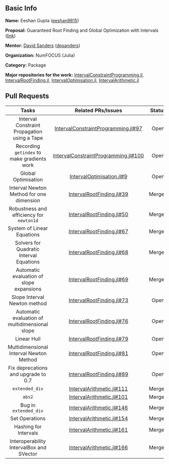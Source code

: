 ## Basic Info

**Name:** Eeshan Gupta ([eeshan9815](https://github.com/eeshan9815))

**Proposal:** Guaranteed Root Finding and Global Optimization with Intervals ([link](https://summerofcode.withgoogle.com/projects/#5091150453538816))

**Mentor:** [David Sanders](http://sistemas.fciencias.unam.mx/~dsanders/) ([dpsanders](https://github.com/dpsanders))

**Organization:** NumFOCUS (Julia)

**Category:** Package

**Major repositories for the work:** [IntervalConstraintProgramming.jl](https://github.com/JuliaIntervals/IntervalConstraintProgramming.jl), [IntervalRootFinding.jl](https://github.com/JuliaIntervals/IntervalRootFinding.jl), [IntervalOptimisation.jl](https://github.com/JuliaIntervals/IntervalOptimisation.jl), [IntervalArithmetic.jl](https://github.com/JuliaIntervals/IntervalArithmetic.jl) 

## Pull Requests

| Tasks                 | Related PRs/Issues | Status |
|:---------------------:|:------------------:|:------:|
| Interval Constraint Propagation using a Tape | [IntervalConstraintProgramming.jl#97](https://github.com/JuliaIntervals/IntervalConstraintProgramming.jl/pull/97) | Open |
| Recording `getindex` to make gradients work  | [IntervalConstraintProgramming.jl#100](https://github.com/JuliaIntervals/IntervalConstraintProgramming.jl/pull/100) | Open |
| Global Optimisation | [IntervalOptimisation.jl#9](https://github.com/JuliaIntervals/IntervalOptimisation.jl/pull/9) | Open |
| Interval Newton Method for one dimension | [IntervalRootFinding.jl#39](https://github.com/JuliaIntervals/IntervalRootFinding.jl/pull/39) | Merged |
| Robustness and efficiency for `newton1d` | [IntervalRootFinding.jl#50](https://github.com/JuliaIntervals/IntervalRootFinding.jl/pull/50) | Merged |
| System of Linear Equations | [IntervalRootFinding.jl#67](https://github.com/JuliaIntervals/IntervalRootFinding.jl/pull/67) | Merged |
| Solvers for Quadratic Interval Equations | [IntervalRootFinding.jl#68](https://github.com/JuliaIntervals/IntervalRootFinding.jl/pull/68) | Merged |
| Automatic evaluation of slope expansions | [IntervalRootFinding.jl#69](https://github.com/JuliaIntervals/IntervalRootFinding.jl/pull/69) | Merged |
| Slope Interval Newton method | [IntervalRootFinding.jl#73](https://github.com/JuliaIntervals/IntervalRootFinding.jl/pull/73) | Open |
| Automatic evaluation of multidimensional slope | [IntervalRootFinding.jl#76](https://github.com/JuliaIntervals/IntervalRootFinding.jl/pull/76) | Open |
| Linear Hull | [IntervalRootFinding.jl#79](https://github.com/JuliaIntervals/IntervalRootFinding.jl/pull/79) | Open |
| Multidimensional Interval Newton Method | [IntervalRootFinding.jl#81](https://github.com/JuliaIntervals/IntervalRootFinding.jl/pull/81) | Open |
| Fix deprecations and upgrade to 0.7 | [IntervalRootFinding.jl#89](https://github.com/JuliaIntervals/IntervalRootFinding.jl/pull/89) | Open |
| `extended_div` | [IntervalArithmetic.jl#111](https://github.com/JuliaIntervals/IntervalArithmetic.jl/pull/111) | Merged |
| `abs2` | [IntervalArithmetic.jl#101](https://github.com/JuliaIntervals/IntervalArithmetic.jl/pull/101) | Merged |
| Bug in `extended_div` | [IntervalArithmetic.jl#146](https://github.com/JuliaIntervals/IntervalArithmetic.jl/pull/146) | Merged |
| Set Operations | [IntervalArithmetic.jl#154](https://github.com/JuliaIntervals/IntervalArithmetic.jl/pull/154) | Merged |
| Hashing for Intervals | [IntervalArithmetic.jl#161](https://github.com/JuliaIntervals/IntervalArithmetic.jl/pull/161) | Merged |
| Interoperability IntervalBox and SVector | [IntervalArithmetic.jl#166](https://github.com/JuliaIntervals/IntervalArithmetic.jl/pull/166) | Merged |
